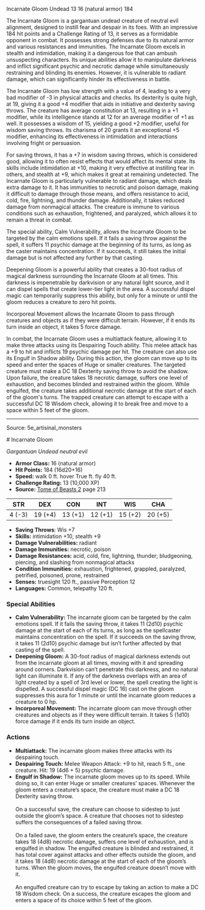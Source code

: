 <MonsterName/>Incarnate Gloom</MonsterName>
<CreatureType/>Undead</CreatureType>
<CR/>13</CR>
<AC/>16 (natural armor)</AC>
<HP/>184</HP>
<summary>The Incarnate Gloom is a gargantuan undead creature of neutral evil alignment, designed to instill fear and despair in its foes. With an impressive 184 hit points and a Challenge Rating of 13, it serves as a formidable opponent in combat. It possesses strong defenses due to its natural armor and various resistances and immunities. The Incarnate Gloom excels in stealth and intimidation, making it a dangerous foe that can ambush unsuspecting characters. Its unique abilities allow it to manipulate darkness and inflict significant psychic and necrotic damage while simultaneously restraining and blinding its enemies. However, it is vulnerable to radiant damage, which can significantly hinder its effectiveness in battle.</summary>

<detail>

The Incarnate Gloom has low strength with a value of 4, leading to a very bad modifier of -3 in physical attacks and checks. Its dexterity is quite high, at 19, giving it a good +4 modifier that aids in initiative and dexterity saving throws. The creature has average constitution at 13, resulting in a +1 modifier, while its intelligence stands at 12 for an average modifier of +1 as well. It possesses a wisdom of 15, yielding a good +2 modifier, useful for wisdom saving throws. Its charisma of 20 grants it an exceptional +5 modifier, enhancing its effectiveness in intimidation and interactions involving fright or persuasion.

For saving throws, it has a +7 in wisdom saving throws, which is considered good, allowing it to often resist effects that would affect its mental state. Its skills include intimidation at +10, making it very effective at instilling fear in others, and stealth at +9, which makes it great at remaining undetected. The Incarnate Gloom is particularly vulnerable to radiant damage, which deals extra damage to it. It has immunities to necrotic and poison damage, making it difficult to damage through those means, and offers resistance to acid, cold, fire, lightning, and thunder damage. Additionally, it takes reduced damage from nonmagical attacks. The creature is immune to various conditions such as exhaustion, frightened, and paralyzed, which allows it to remain a threat in combat.

The special ability, Calm Vulnerability, allows the Incarnate Gloom to be targeted by the calm emotions spell. If it fails a saving throw against the spell, it suffers 11 psychic damage at the beginning of its turns, as long as the caster maintains concentration. If it succeeds, it still takes the initial damage but is not affected any further by that casting.

Deepening Gloom is a powerful ability that creates a 30-foot radius of magical darkness surrounding the Incarnate Gloom at all times. This darkness is impenetrable by darkvision or any natural light source, and it can dispel spells that create lower-tier light in the area. A successful dispel magic can temporarily suppress this ability, but only for a minute or until the gloom reduces a creature to zero hit points.

Incorporeal Movement allows the Incarnate Gloom to pass through creatures and objects as if they were difficult terrain. However, if it ends its turn inside an object, it takes 5 force damage.

In combat, the Incarnate Gloom uses a multiattack feature, allowing it to make three attacks using its Despairing Touch ability. This melee attack has a +9 to hit and inflicts 19 psychic damage per hit. The creature can also use its Engulf in Shadow ability. During this action, the gloom can move up to its speed and enter the spaces of Huge or smaller creatures. The targeted creature must make a DC 18 Dexterity saving throw to avoid the shadow. Upon failure, the creature takes 18 necrotic damage, suffers one level of exhaustion, and becomes blinded and restrained within the gloom. While engulfed, the creature takes additional necrotic damage at the start of each of the gloom's turns. The trapped creature can attempt to escape with a successful DC 18 Wisdom check, allowing it to break free and move to a space within 5 feet of the gloom.</detail>



---

Source: 5e_artisinal_monsters

<statblock>
# Incarnate Gloom

*Gargantuan* *Undead* *neutral evil*

- **Armor Class:** 16 (natural armor)
- **Hit Points:** 184 (16d20+16)
- **Speed:** walk 0 ft. hover True ft. fly 40 ft.
- **Challenge Rating:** 13 (10,000 XP)
- **Source:** [Tome of Beasts 2](https://koboldpress.com/kpstore/product/tome-of-beasts-2-for-5th-edition) page 213

| STR | DEX | CON | INT | WIS | CHA |
| --- | --- | --- | --- | --- | --- |
| 4 (-3) | 19 (+4) | 13 (+1) | 12 (+1) | 15 (+2) | 20 (+5) |

- **Saving Throws**: Wis +7
- **Skills:** intimidation +10, stealth +9
- **Damage Vulnerabilities:** radiant
- **Damage Immunities:** necrotic, poison
- **Damage Resistances:** acid, cold, fire, lightning, thunder; bludgeoning, piercing, and slashing from nonmagical attacks
- **Condition Immunities:** exhaustion, frightened, grappled, paralyzed, petrified, poisoned, prone, restrained
- **Senses:** truesight 120 ft., passive Perception 12
- **Languages:** Common, telepathy 120 ft.

### Special Abilities

- **Calm Vulnerability:** The incarnate gloom can be targeted by the calm emotions spell. If it fails the saving throw, it takes 11 (2d10) psychic damage at the start of each of its turns, as long as the spellcaster maintains concentration on the spell. If it succeeds on the saving throw, it takes 11 (2d10) psychic damage but isn’t further affected by that casting of the spell.
- **Deepening Gloom:** A 30-foot radius of magical darkness extends out from the incarnate gloom at all times, moving with it and spreading around corners. Darkvision can’t penetrate this darkness, and no natural light can illuminate it. If any of the darkness overlaps with an area of light created by a spell of 3rd level or lower, the spell creating the light is dispelled. A successful dispel magic (DC 16) cast on the gloom suppresses this aura for 1 minute or until the incarnate gloom reduces a creature to 0 hp.
- **Incorporeal Movement:** The incarnate gloom can move through other creatures and objects as if they were difficult terrain. It takes 5 (1d10) force damage if it ends its turn inside an object.

### Actions

- **Multiattack:** The incarnate gloom makes three attacks with its despairing touch.
- **Despairing Touch:** Melee Weapon Attack: +9 to hit, reach 5 ft., one creature. Hit: 19 (4d6 + 5) psychic damage.
- **Engulf in Shadow:** The incarnate gloom moves up to its speed. While doing so, it can enter Huge or smaller creatures’ spaces. Whenever the gloom enters a creature’s space, the creature must make a DC 18 Dexterity saving throw.<br><br>On a successful save, the creature can choose to sidestep to just outside the gloom’s space. A creature that chooses not to sidestep suffers the consequences of a failed saving throw.<br><br>On a failed save, the gloom enters the creature’s space, the creature takes 18 (4d8) necrotic damage, suffers one level of exhaustion, and is engulfed in shadow. The engulfed creature is blinded and restrained, it has total cover against attacks and other effects outside the gloom, and it takes 18 (4d8) necrotic damage at the start of each of the gloom’s turns. When the gloom moves, the engulfed creature doesn’t move with it.<br><br>An engulfed creature can try to escape by taking an action to make a DC 18 Wisdom check. On a success, the creature escapes the gloom and enters a space of its choice within 5 feet of the gloom.


</statblock>


